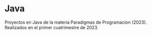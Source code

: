 # Java
Proyectos en Java de la materia Paradigmas de Programacion (2023). Realizados en el primer cuatrimestre de 2023.

